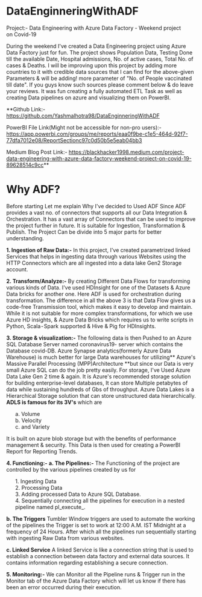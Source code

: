 # DataEnginneringWithADF

Project:- Data Engineering with Azure Data Factory - Weekend project on Covid-19 <br>

During the weekend I've created a Data Engineering project using Azure Data Factory just for fun.
The project shows Population Data, Testing Done till the available Date, Hospital admissions, No. of active cases, Total No. of cases & Deaths. I will be improving upon this project by adding more countries to it with credible data sources that I can find for the above-given Parameters & will be adding! more parameter of "No. of People vaccinated till date".
If you guys know such sources please comment below & do leave your reviews.
It was fun creating a fully automated ETL Task as well as creating Data pipelines on azure and visualizing them on PowerBI.

**Github Link:- https://github.com/Yashmalhotra98/DataEnginneringWithADF

PowerBI File Link(Might not be accessible for non-pro users):- https://app.powerbi.com/groups/me/reports/eaa0f9be-c1e5-464d-92f7-77dfa7012e08/ReportSectionc97c0d50b5e5eab04bb3

Medium Blog Post Link:- https://blackhacker1998.medium.com/project-data-engineering-with-azure-data-factory-weekend-project-on-covid-19-89628514c9cc**

# Why ADF?

Before starting Let me explain Why I've decided to Used ADF
Since ADF provides a vast no. of connectors that supports all our Data Integration & Orchestration.
It has a vast array of Connectors that can be used to improve the project further in future.
It is suitable for Ingestion, Transformation & Publish.
The Project Can be divide into 5 major parts for better understanding.

**1. Ingestion of Raw Data:-**
In this project, I've created parametrized linked Services that helps in ingesting data through various Websites using the HTTP Connectors which are all ingested into a data lake Gen2 Storage account.

**2. Transform/Analyze:-**
By creating Different Data Flows for transforming various kinds of Data.
I've used HDInsight for one of the Datasets & Azure Data bricks for another one. Here ADF is used for orchestration during transformation.
The difference in all the above 3 is that Data Flow gives us a code-free Transmission tool, which makes it easy to develop and maintain.
While it is not suitable for more complex transformations, for which we use Azure HD insights, & Azure Data Bricks which requires us to write scripts in Python, Scala - Spark supported & Hive & Pig for HDInsights.

**3. Storage & visualization:-**
The following data is then Pushed to an Azure SQL Database Server named coronavirus19- server which contains the Database covid-DB. Azure Synapse analytics(formerly Azure Data Warehouse) is much better for large Data warehouses for utilizing** Azure's Massive Parallel Processing (MPP)Architecture **but since our Data is very small Azure SQL can do the job pretty easily.
For storage, I've Used Azure Data Lake Gen 2 time & again. It is Azure's recommended storage solution for building enterprise-level databases, It can store Multiple petabytes of data while sustaining hundreds of Gbs of throughput. Azure Data Lakes is a Hierarchical Storage solution that can store unstructured data hierarchically. 
**ADLS is famous for its 3V's** which are

<ol>  a. Volume <br>
  b. Velocity <br>
  c. and Variety <br></ol>
It is built on azure blob storage but with the benefits of performance management & security.
This Data is then used for creating a PowerBI Report for Reporting Trends.

**4. Functioning:-**
**a. The Pipelines:-**
The Functioning of the project are controlled by the various pipelines created by us for
 <ol> 1. Ingesting Data <br>
2. Processing Data <br>
3. Adding processed Data to Azure SQL Database. <br>
4. Sequentially connecting all the pipelines for execution in a nested pipeline named pl_execute_. <br></ol>

**b. The Triggers**
Tumbler Window triggers are used to automate the working of the pipelines the Trigger is set to work at 12:00 A.M. IST Midnight at a frequency of 24 Hours. After which all the pipelines run sequentially starting with ingesting Raw Data from various websites.

**c. Linked Service**
A linked Service is like a connection string that is used to establish a connection between data factory and external data sources. It contains information regarding establishing a secure connection.

**5. Monitoring:-**
We can Monitor all the Pipeline runs & Trigger run in the Monitor tab of the Azure Data Factory which will let us know if there has been an error occurred during their execution.
